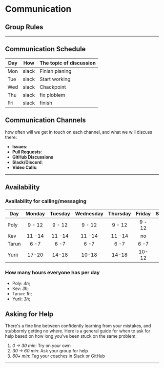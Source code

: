 # Communication

## Group Rules

<!-- any general rules you'd like to set for your group? -->

---

## Communication Schedule

| Day |  How  | The topic of discussion |
| --- | :---: | ----------------------- |
| Mon | slack | Finish planing          |
| Tue | slack | Start working           |
| Wed | slack | Chackpoint              |
| Thu | slack | fix ploblem             |
| Fri | slack | finish                  |

## Communication Channels

how often will we get in touch on each channel, and what we will discuss there:

- **Issues**:
- **Pull Requests**:
- **GitHub Discussions**
- **Slack/Discord**:
- **Video Calls**:

---

## Availability

### Availability for calling/messaging

| Day   | Monday | Tuesday | Wednesday | Thursday | Friday | Saturday | Sunday |
| ----- | :----: | :-----: | :-------: | :------: | :----: | :------: | :----: |
| Poly  | 9 - 12 | 9 - 12  |  9 - 12   |  9 - 12  | 9 - 12 |  9 - 12  | 9 - 12 |
| Kev   | 11 -14 | 11 -14  |  11 -14   |  11 -14  |   no   |    no    |
| Tarun |  6 -7  |  6 -7   |   6 -7    |   6 -7   |  6 -7  |    no    |   no   |
| Yurii | 17-20  |  14-18  |   10-18   |  14-18   | 10-12  |    no    |   no   |

### How many hours everyone has per day

- Poly: _4h_;
- Kev: _3h_;
- Tarun: _1h_;
- Yurii: _3h_;

## Asking for Help

There's a fine line between confidently learning from your mistakes, and
stubbornly getting no where. Here is a general guide for when to ask for help
based on how long you've been stuck on the same problem:

1. _0 -> 30 min_: Try on your own
2. _30 -> 60 min_: Ask your group for help
3. _60+ min_: Tag your coaches in Slack or GitHub

---
